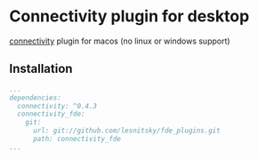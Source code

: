 # Connectivity plugin for desktop

[connectivity](https://github.com/flutter/plugins/tree/master/packages/connectivity) plugin for macos (no linux or windows support)

## Installation

```pubspec.yaml
...
dependencies:
  connectivity: ^0.4.3
  connectivity_fde:
    git:
      url: git://github.com/lesnitsky/fde_plugins.git
      path: connectivity_fde
...
```
